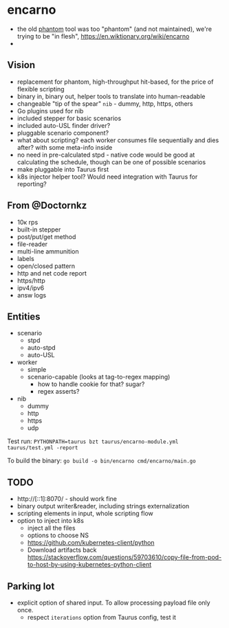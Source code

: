 # encarno 
- the old [phantom](https://github.com/yandex-load/phantom) tool was too "phantom" (and not maintained), we're trying to be "in flesh", https://en.wiktionary.org/wiki/encarno
- 


## Vision
- replacement for phantom, high-throughput hit-based, for the price of flexible scripting
- binary in, binary out, helper tools to translate into human-readable
- changeable "tip of the spear" `nib` - dummy, http, https, others
- Go plugins used for nib
- included stepper for basic scenarios
- included auto-USL finder driver?
- pluggable scenario component?
- what about scripting? each worker consumes file sequentially and dies after? with some meta-info inside
- no need in pre-calculated stpd - native code would be good at calculating the schedule, though can be one of possible scenarios
- make pluggable into Taurus first
- k8s injector helper tool? Would need integration with Taurus for reporting?

## From @Doctornkz
* 10к rps
* built-in stepper
* post/put/get method
* file-reader
* multi-line ammunition
* labels
* open/closed pattern
* http and net code report
* https/http
* ipv4/ipv6
* answ logs

## Entities

- scenario
  - stpd
  - auto-stpd
  - auto-USL
- worker
  - simple
  - scenario-capable (looks at tag-to-regex mapping)
    - how to handle cookie for that? sugar?
    - regex asserts?
- nib
  - dummy
  - http
  - https
  - udp


Test run: `PYTHONPATH=taurus bzt taurus/encarno-module.yml taurus/test.yml -report`

To build the binary: `go build -o bin/encarno cmd/encarno/main.go`



## TODO

- http://[::1]:8070/ - should work fine
- binary output writer&reader, including strings externalization
- scripting elements in input, whole scripting flow
- option to inject into k8s
  - inject all the files
  - options to choose NS
  - https://github.com/kubernetes-client/python
  - Download artifacts back https://stackoverflow.com/questions/59703610/copy-file-from-pod-to-host-by-using-kubernetes-python-client

## Parking lot
- explicit option of shared input. To allow processing payload file only once.
  - respect `iterations` option from Taurus config, test it


